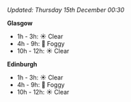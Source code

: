 *Updated: Thursday 15th December 00:30*

**Glasgow**

* 1h - 3h: :sunny: Clear
* 4h - 9h: :foggy: Foggy
* 10h - 12h: :sunny: Clear

**Edinburgh**

* 1h - 3h: :sunny: Clear
* 4h - 9h: :foggy: Foggy
* 10h - 12h: :sunny: Clear
